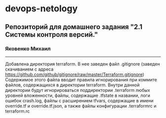 # devops-netology
## Репозиторий для домашнего задания "2.1 Системы контроля версий."
### Яковенко Михаил
---
Добавлена директория terraform. В нее заведен файл .gitignore (заведен скачиванием с адреса https://github.com/github/gitignore/raw/master/Terraform.gitignore)
Содержимое этого файла вводит правила игнорирования при коммите файлов, содержащихся в директории terraform. Внутри данной директории будут игнорироваться поддиректории .terraform любых уровней вложенности, файлы, содержащие .tfstate в названии, логи ошибок crash.log, файлы с расширением tfvars,  содержащие в имени override.tf и override.tf.json, а также файлы конфигурации .terraformrc и terraform.rc
